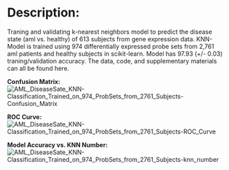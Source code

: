 # Description:

Traning and validating k-nearest neighbors model to predict the disease state (aml vs. healthy) of 613 subjects from gene expression data. KNN-Model is trained using 974 differentially expressed probe sets from 2,761 aml patients and healthy subjects in scikit-learn. Model has 97.93 (+/- 0.03) traning/validation accuracy. The data, code, and supplementary materials can all be found here.


**Confusion Matrix:**\
![AML_DiseaseSate_KNN-Classification_Trained_on_974_ProbSets_from_2761_Subjects-Confusion_Matrix](https://user-images.githubusercontent.com/39611565/203699461-f1560bf7-fb81-46e3-8eff-b61cc110d251.png)


**ROC Curve:**
![AML_DiseaseSate_KNN-Classification_Trained_on_974_ProbSets_from_2761_Subjects-ROC_Curve](https://user-images.githubusercontent.com/39611565/203697757-28c8dae5-6cc6-4cf8-89ac-d35396ea0688.png)


**Model Accuracy vs. KNN Number:**
![AML_DiseaseSate_KNN-Classification_Trained_on_974_ProbSets_from_2761_Subjects-knn_number](https://user-images.githubusercontent.com/39611565/203698301-d5473cff-ab1b-4733-8407-a3db3f775b97.png)
